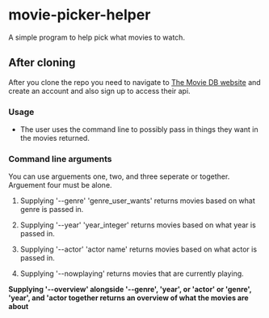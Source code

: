# movie-picker-helper
A simple program to help pick what movies to watch.
## After cloning
After you clone the repo you need to navigate to [The Movie DB website](https://www.themoviedb.org/login) and create an account and also sign up to access their api.
### Usage
* The user uses the command line to possibly pass in things they want in the movies returned.
### Command line arguments
You can use arguements one, two, and three seperate or together. Arguement four must be alone.
1. Supplying '--genre' 'genre_user_wants' returns movies based on what genre is passed in.
2. Supplying '--year' 'year_integer' returns movies based on what year is passed in.
3. Supplying '--actor' 'actor name' returns movies based on what actor is passed in.


4. Supplying '--nowplaying' returns movies that are currently playing.

**Supplying '--overview' alongside '--genre', 'year', or 'actor' or 'genre', 'year', and 'actor together returns an overview of what the movies are about**
